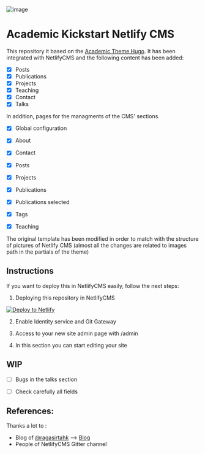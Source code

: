 
![image](https://github.com/elloza/academic-kickstart-netlify-cms/blob/master/readmeimg/WeeklySourGuernseycow-size_restricted.gif)


# Academic Kickstart Netlify CMS

This repository it based on the [Academic Theme Hugo](https://github.com/gcushen/hugo-academic). It has been integrated with NetlifyCMS and the following content has been added:

- [x] Posts
- [x] Publications
- [x] Projects 
- [x] Teaching
- [x] Contact
- [x] Talks

In addition, pages for the managments of the CMS' sections.


- [x] Global configuration
- [x] About
- [x] Contact
- [x] Posts
- [x] Projects
- [x] Publications
- [x] Publications selected
- [x] Tags
- [x] Teaching


The original template has been modified in order to match with the structure of pictures of Netlify CMS (almost all the changes are related to images path in the partials of the theme)


## Instructions

If you want to deploy this in NetlifyCMS easily, follow the next steps:

1. Deploying this repository in NetlifyCMS

[![Deploy to Netlify](https://www.netlify.com/img/deploy/button.svg)](https://app.netlify.com/start/deploy?repository=https://github.com/elloza/academic-kickstart-netlify-cms)

2. Enable Identity service and Git Gateway

3. Access  to your new site admin page with /admin 

4. In this section you can start editing your site


## WIP

- [ ] Bugs in the talks section
- [ ] Check carefully all fields



## References:

Thanks a lot to :

* Blog of [@ragasirtahk](https://github.com/ragasirtahk) --> [Blog](https://www.ragasirtahk.tk/)
* People of NetlifyCMS Gitter channel
